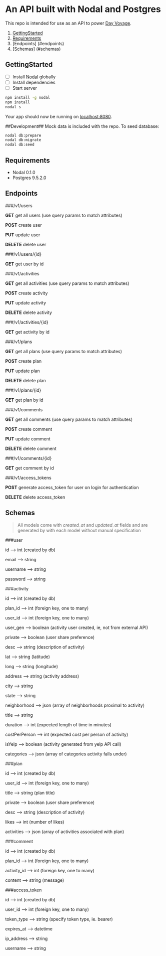 # An API built with Nodal and Postgres

This repo is intended for use as an API to power [Day Voyage](https://github.com/sweaty-figs/day-voyage).

1. [GettingStarted](#gettingstarted)
2. [Requirements](#requirements)
3. [Endpoints] (#endpoints)
4. [Schemas] (#schemas)

## GettingStarted
- [ ] Install [Nodal](https://github.com/keithwhor/nodal) globally
- [ ] Install dependencies
- [ ] Start server

```sh
npm install -g nodal
npm install
nodal s
```
Your app should now be running on [localhost:8080](http://localhost:8080/).

##Development##
Mock data is included with the repo. To seed database:
```sh
nodal db:prepare
nodal db:migrate
nodal db:seed
```

## Requirements
- Nodal 0.1.0
- Postgres 9.5.2.0

## Endpoints

###/v1/users

**GET**     get all users (use query params to match attributes)

**POST**    create user

**PUT**     update user

**DELETE**  delete user

###/v1/users/{id}

**GET**     get user by id

###/v1/activities

**GET**     get all activities (use query params to match attributes)


**POST**   create activity


**PUT**     update activity


**DELETE**  delete  activity

###/v1/activities/{id}


**GET**     get activity by id

###/v1/plans

**GET**     get all plans (use query params to match attributes)

**POST**    create plan

**PUT**     update plan

**DELETE**  delete plan

###/v1/plans/{id}

**GET**     get plan by id

###/v1/comments

**GET**     get all comments (use query params to match attributes)

**POST**    create comment

**PUT**     update comment

**DELETE**  delete comment

###/v1/comments/{id}

**GET**     get comment by id

###/v1/access_tokens

**POST**    generate access_token for user on login for authentication

**DELETE**  delete access_token

## Schemas
> All models come with *created_at* and *updated_at* fields and are generated by with each model without manual specification

###user

id            --> int (created by db)

email         --> string

username      --> string

password      --> string


###activity

id            --> int (created by db)

plan_id       --> int (foreign key, one to many)

user_id       --> int (foreign key, one to many)

user_gen      --> boolean (activity user created, ie, not from external API)

private       --> boolean (user share preference)

desc          --> string (description of activity)

lat           --> string (latitude)

long          --> string (longitude)

address       --> string (activity address)

city          --> string

state         --> string

neighborhood  --> json (array of neighborhoods proximal to activity)

title         --> string

duration      --> int (expected length of time in minutes)

costPerPerson --> int (expected cost per person of activity)

isYelp        --> boolean (activity generated from yelp API call)

categories    --> json (array of categories activity falls under)


###plan

id            --> int (created by db)

user_id       --> int (foreign key, one to many)

title         --> string (plan title)

private       --> boolean (user share preference)

desc          --> string (description of activity)

likes         --> int (number of likes)

activities    --> json (array of activities associated with plan)


###comment

id            --> int (created by db)

plan_id       --> int (foreign key, one to many)

activity_id   --> int (foreign key, one to many)

content       --> string (message)


###access_token

id            --> int (created by db)

user_id       --> int (foreign key, one to many)

token_type    --> string (specify token type, ie. bearer)

expires_at    --> datetime

ip_address    --> string

username      --> string






